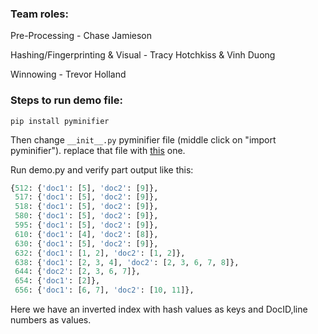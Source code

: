 ### Team roles:
Pre-Processing - Chase Jamieson

Hashing/Fingerprinting & Visual - Tracy Hotchkiss & Vinh Duong

Winnowing - Trevor Holland 

### Steps to run demo file:
``` 
pip install pyminifier 
```
Then change `__init__.py` pyminifier file (middle click on "import pyminifier"). replace that file with [this](https://github.com/liftoff/pyminifier/blob/master/pyminifier/__init__.py) one.

Run demo.py and verify part output like this:

```python
{512: {'doc1': [5], 'doc2': [9]},
 517: {'doc1': [5], 'doc2': [9]},
 518: {'doc1': [5], 'doc2': [9]},
 580: {'doc1': [5], 'doc2': [9]},
 595: {'doc1': [5], 'doc2': [9]},
 610: {'doc1': [4], 'doc2': [8]},
 630: {'doc1': [5], 'doc2': [9]},
 632: {'doc1': [1, 2], 'doc2': [1, 2]},
 638: {'doc1': [2, 3, 4], 'doc2': [2, 3, 6, 7, 8]},
 644: {'doc2': [2, 3, 6, 7]},
 654: {'doc1': [2]},
 656: {'doc1': [6, 7], 'doc2': [10, 11]},
 ```
 Here we have an inverted index with hash values as keys and DocID,line numbers as values.
